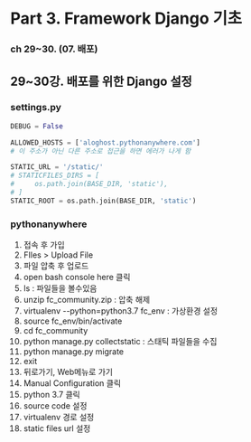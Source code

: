 # Part 3. Framework Django 기초
### ch 29~30. (07. 배포)
## 29~30강. 배포를 위한 Django 설정
### settings.py
```python
DEBUG = False 

ALLOWED_HOSTS = ['aloghost.pythonanywhere.com'] 
# 이 주소가 아닌 다른 주소로 접근을 하면 에러가 나게 함

STATIC_URL = '/static/'
# STATICFILES_DIRS = [
#     os.path.join(BASE_DIR, 'static'),
# ]
STATIC_ROOT = os.path.join(BASE_DIR, 'static')
```

### pythonanywhere
1. 접속 후 가입
2. FIles > Upload File
3. 파일 압축 후 업로드
4. open bash console here 클릭
5. ls : 파일들을 볼수있음
6. unzip fc_community.zip : 압축 해제
7. virtualenv --python=python3.7 fc_env : 가상환경 설정
8. source fc_env/bin/activate
9. cd fc_community
10. python manage.py collectstatic : 스태틱 파일들을 수집
11. python manage.py migrate
12. exit
13. 뒤로가기, Web메뉴로 가기
14. Manual Configuration 클릭
15. python 3.7 클릭
16. source code 설정
17. virtualenv 경로 설정
18. static files url  설정

<!--stackedit_data:
eyJoaXN0b3J5IjpbLTk0MTkyMzA3NV19
-->